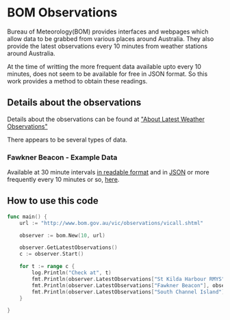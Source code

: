 # BOM Observations

Bureau of Meteorology(BOM) provides interfaces and webpages which allow data to be grabbed from various places around Australia. They also provide the latest observations every 10 minutes from weather stations around Australia.

At the time of writting the more frequent data available upto every 10 minutes, does not seem to be available for free in JSON format. So this work provides a method to obtain these readings.

## Details about the observations
Details about the observations can be found at ["About Latest Weather Observations"](http://www.bom.gov.au/catalogue/observations/about-weather-observations.shtml)

There appears to be several types of data.

### Fawkner Beacon - Example Data
Available at 30 minute intervals [in readable format](http://www.bom.gov.au/products/IDV60901/IDV60901.95872.shtml) and in [JSON](http://www.bom.gov.au/fwo/IDV60901/IDV60901.95872.json) or more frequently every 10 minutes or so, [here](http://www.bom.gov.au/vic/observations/vicall.shtml).

## How to use this code
```go
func main() {
	url := "http://www.bom.gov.au/vic/observations/vicall.shtml"

	observer := bom.New(10, url)

	observer.GetLatestObservations()
	c := observer.Start()

	for t := range c {
		log.Println("Check at", t)
		fmt.Println(observer.LatestObservations["St Kilda Harbour RMYS"], observer.LastCheck)
		fmt.Println(observer.LatestObservations["Fawkner Beacon"], observer.LastCheck)
		fmt.Println(observer.LatestObservations["South Channel Island"], observer.LastCheck)
	}

}
```
